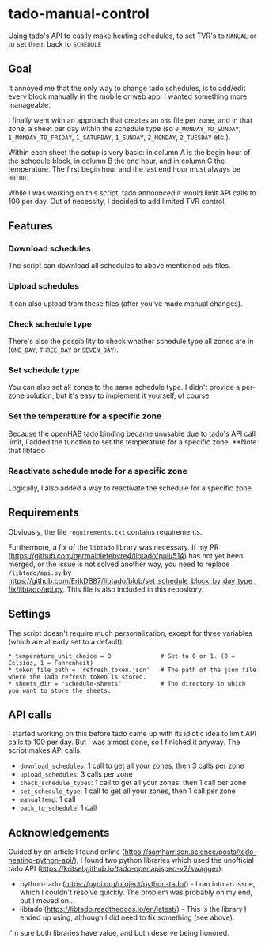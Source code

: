 # tado-manual-control
Using tado's API to easily make heating schedules, to set TVR's to `MANUAL` or to set them back to `SCHEDULE`

## Goal
It annoyed me that the only way to change tado schedules, is to add/edit every block manually in the mobile or web app. I wanted something more manageable.

I finally went with an approach that creates an `ods` file per zone, and in that zone, a sheet per day within the schedule type (so `0_MONDAY_TO_SUNDAY`, `1_MONDAY_TO_FRIDAY`, `1_SATURDAY`, `1_SUNDAY`, `2_MONDAY`, `2_TUESDAY` etc.).

Within each sheet the setup is very basic: in column A is the begin hour of the schedule block, in column B the end hour, and in column C the temperature. The first begin hour and the last end hour must always be `00:00`.

While I was working on this script, tado announced it would limit API calls to 100 per day. Out of necessity, I decided to add limited TVR control.

## Features
### Download schedules
The script can download all schedules to above mentioned `ods` files.

### Upload schedules
It can also upload from these files (after you've made manual changes).

### Check schedule type
There's also the possibility to check whether schedule type all zones are in (`ONE_DAY`, `THREE_DAY` or `SEVEN_DAY`).

### Set schedule type
You can also set all zones to the same schedule type. I didn't provide a per-zone solution, but it's easy to implement it yourself, of course.

### Set the temperature for a specific zone
Because the openHAB tado binding became unusable due to tado's API call limit, I added the function to set the temperature for a specific zone. **Note that libtado

### Reactivate schedule mode for a specific zone
Logically, I also added a way to reactivate the schedule for a specific zone.

## Requirements
Obviously, the file `requirements.txt` contains requirements.

Furthermore, a fix of the `libtado` library was necessary. If my PR (https://github.com/germainlefebvre4/libtado/pull/514) has not yet been merged, or the issue is not solved another way, you need to replace `/libtado/api.py` by https://github.com/ErikDB87/libtado/blob/set_schedule_block_by_day_type_fix/libtado/api.py. This file is also included in this repository.

## Settings
The script doesn't require much personalization, except for three variables (which are already set to a default):
```
* temperature_unit_choice = 0              # Set to 0 or 1. (0 = Celsius, 1 = Fahrenheit)
* token_file_path = 'refresh_token.json'   # The path of the json file where the Tado refresh token is stored.
* sheets_dir = "schedule-sheets"           # The directory in which you want to store the sheets.
```

## API calls
I started working on this before tado came up with its idiotic idea to limit API calls to 100 per day. But I was almost done, so I finished it anyway. The script makes API calls:
* `download_schedules`: 1 call to get all your zones, then 3 calls per zone
* `upload_schedules`: 3 calls per zone
* `check_schedule_types`: 1 call to get all your zones, then 1 call per zone
* `set_schedule_type`: 1 call to get all your zones, then 1 call per zone
* `manualtemp`: 1 call
* `back_to_schedule`: 1 call

## Acknowledgements
Guided by an article I found online (https://samharrison.science/posts/tado-heating-python-api/), I found two python libraries which used the unofficial tado API (https://kritsel.github.io/tado-openapispec-v2/swagger):
* python-tado (https://pypi.org/project/python-tado/) - I ran into an issue, which I couldn't resolve quickly. The problem was probably on my end, but I moved on...
* libtado (https://libtado.readthedocs.io/en/latest/) - This is the library I ended up using, although I did need to fix something (see above).

I'm sure both libraries have value, and both deserve being honored.